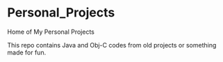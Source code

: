 # Personal_Projects
Home of My Personal Projects

This repo contains Java and Obj-C codes from old projects or something made for fun.
